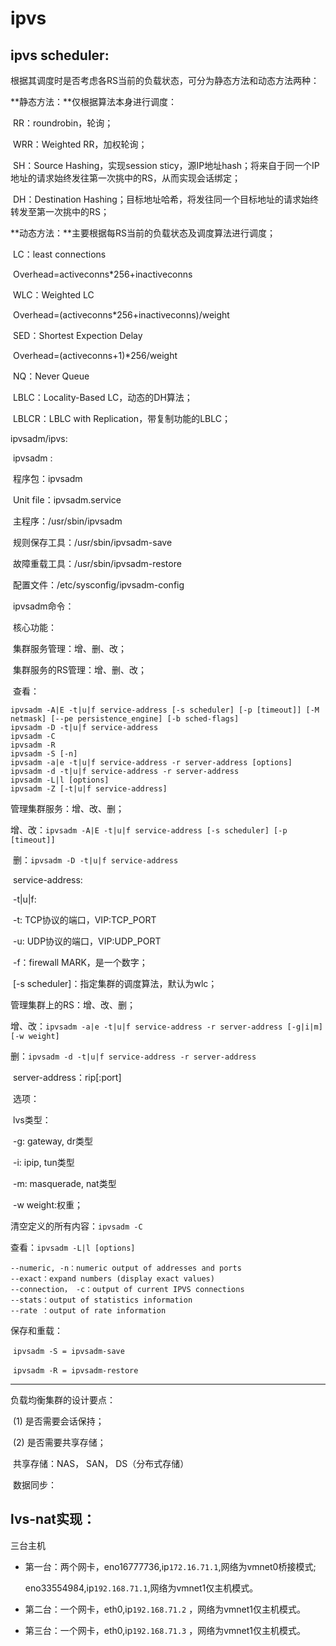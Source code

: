 # ipvs

## ipvs scheduler:

根据其调度时是否考虑各RS当前的负载状态，可分为静态方法和动态方法两种：

**静态方法：**仅根据算法本身进行调度：

​	RR：roundrobin，轮询；

​	WRR：Weighted RR，加权轮询；

​	SH：Source Hashing，实现session sticy，源IP地址hash；将来自于同一个IP地址的请求始终发往第一次挑中的RS，从而实现会话绑定；

​	DH：Destination Hashing；目标地址哈希，将发往同一个目标地址的请求始终转发至第一次挑中的RS；

**动态方法：**主要根据每RS当前的负载状态及调度算法进行调度；

​	LC：least connections

​		Overhead=activeconns*256+inactiveconns

​	WLC：Weighted LC

​		Overhead=(activeconns*256+inactiveconns)/weight

​	SED：Shortest Expection Delay

​		Overhead=(activeconns+1)*256/weight

​	NQ：Never Queue

​	LBLC：Locality-Based LC，动态的DH算法；

​	LBLCR：LBLC with Replication，带复制功能的LBLC；



ipvsadm/ipvs:

​	ipvsadm :

​		程序包：ipvsadm

​			Unit file：ipvsadm.service

​			主程序：/usr/sbin/ipvsadm

​			规则保存工具：/usr/sbin/ipvsadm-save

​			故障重载工具：/usr/sbin/ipvsadm-restore

​			配置文件：/etc/sysconfig/ipvsadm-config

​	ipvsadm命令：

​		核心功能：

​			集群服务管理：增、删、改；

​			集群服务的RS管理：增、删、改；

​			查看：

```shell
ipvsadm -A|E -t|u|f service-address [-s scheduler] [-p [timeout]] [-M netmask] [--pe persistence_engine] [-b sched-flags]
ipvsadm -D -t|u|f service-address
ipvsadm -C
ipvsadm -R
ipvsadm -S [-n]
ipvsadm -a|e -t|u|f service-address -r server-address [options]
ipvsadm -d -t|u|f service-address -r server-address
ipvsadm -L|l [options]
ipvsadm -Z [-t|u|f service-address]
```

管理集群服务：增、改、删；

​	增、改：`ipvsadm -A|E -t|u|f service-address [-s scheduler] [-p [timeout]]`

​	删：`ipvsadm -D -t|u|f service-address`

​	service-address:

​		-t|u|f:

​			-t: TCP协议的端口，VIP:TCP_PORT

​			-u: UDP协议的端口，VIP:UDP_PORT

​			-f：firewall MARK，是一个数字；

​	[-s scheduler]：指定集群的调度算法，默认为wlc；



管理集群上的RS：增、改、删；

​	增、改：`ipvsadm -a|e -t|u|f service-address -r server-address [-g|i|m] [-w weight]`

​	删：`ipvsadm -d -t|u|f service-address -r server-address`

​	server-address：rip[:port]

​	选项：

​		lvs类型：

​			-g: gateway, dr类型

​			-i: ipip, tun类型

​			-m: masquerade, nat类型

​		-w weight:权重；

清空定义的所有内容：`ipvsadm -C`

查看：`ipvsadm -L|l [options]`

```shell
--numeric, -n：numeric output of addresses and ports 
--exact：expand numbers (display exact values)
--connection， -c：output of current IPVS connections
--stats：output of statistics information
--rate ：output of rate information
```

保存和重载：

​	`ipvsadm -S = ipvsadm-save`

​	`ipvsadm -R = ipvsadm-restore `

-----

负载均衡集群的设计要点：

​	(1) 是否需要会话保持；

​	(2) 是否需要共享存储；

​		共享存储：NAS， SAN， DS（分布式存储）

​		数据同步：



## lvs-nat实现：

三台主机

- 第一台：两个网卡，eno16777736,ip`172.16.71.1`,网络为vmnet0桥接模式;

  eno33554984,ip`192.168.71.1`,网络为vmnet1仅主机模式。

- 第二台：一个网卡，eth0,ip`192.168.71.2` ，网络为vmnet1仅主机模式。

- 第三台：一个网卡，eth0,ip`192.168.71.3` ，网络为vmnet1仅主机模式。



